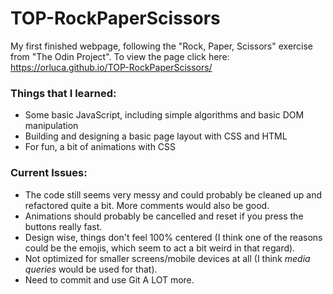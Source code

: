 # TOP-RockPaperScissors

My first finished webpage, following the "Rock, Paper, Scissors" exercise from "The Odin Project".
To view the page click here: https://orluca.github.io/TOP-RockPaperScissors/

### Things that I learned:

- Some basic JavaScript, including simple algorithms and basic DOM manipulation
- Building and designing a basic page layout with CSS and HTML
- For fun, a bit of animations with CSS

### Current Issues:

- The code still seems very messy and could probably be cleaned up and refactored quite a bit. More comments would also be good.
- Animations should probably be cancelled and reset if you press the buttons really fast.
- Design wise, things don't feel 100% centered (I think one of the reasons could be the emojis, which seem to act a bit weird in that regard).
- Not optimized for smaller screens/mobile devices at all (I think _media queries_ would be used for that).
- Need to commit and use Git A LOT more.
